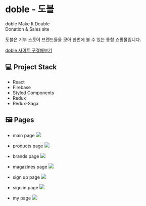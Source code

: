 # doble - 도블

doble Make It Double <br>
Donation & Sales site

도블은 기부 스토어 브랜드들을 모아 한번에 볼 수 있는 통합 쇼핑몰입니다.

[doble 사이트 구경해보기](https://hi-doble.netlify.app/)

## 💻 Project Stack

- React
- Firebase
- Styled Components
- Redux
- Redux-Saga

## 🖼 Pages

- main page
  ![](<https://images.velog.io/images/annie1004619/post/831af190-dde1-4b1c-96c7-34c736835bad/ezgif.com-gif-maker%20(1).gif>)

- products page
  ![](<https://images.velog.io/images/annie1004619/post/77bd2d64-df27-4e57-beb5-5ef6a78f88d9/ezgif.com-gif-maker%20(6).gif>)

- brands page
  ![](<https://images.velog.io/images/annie1004619/post/29caad53-5c04-4430-8930-85e7b52bb4e4/ezgif.com-gif-maker%20(3).gif>)

- magazines page
  ![](<https://images.velog.io/images/annie1004619/post/94a84074-2685-45e0-afca-5af367a120e0/ezgif.com-gif-maker%20(5).gif>)

- sign up page
  ![](<https://images.velog.io/images/annie1004619/post/b237c7c6-f592-4a8b-b6dc-3751638d1812/ezgif.com-gif-maker%20(7).gif>)

- sign in page
  ![](<https://images.velog.io/images/annie1004619/post/4b8f6f41-d953-481f-8abd-30bfefe6a8da/ezgif.com-gif-maker%20(8).gif>)

- my page
  ![](<https://images.velog.io/images/annie1004619/post/76a56a01-3464-491f-a6bc-8c1f622eec20/ezgif.com-gif-maker%20(9).gif>)
